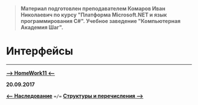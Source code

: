 > **Материал подготовлен преподавателем Комаров Иван Николаевич по курсу "Платформа Microsoft.NET и язык программирования С#". Учебное заведение "Компьютерная Академия Шаг".**

Интерфейсы
===





















***

[**-->     HomeWork11     <--**]()

**20.09.2017**

[**<-- Наследование**](https://github.com/SuvStreet/IT_Step_C_Sharp/tree/master/ClassWork/Day_10#Наследование) `=/=` [**Структуры и перечисления -->**](https://github.com/SuvStreet/IT_Step_C_Sharp/tree/master/ClassWork/Day_12#Структуры-и-перечисления)

